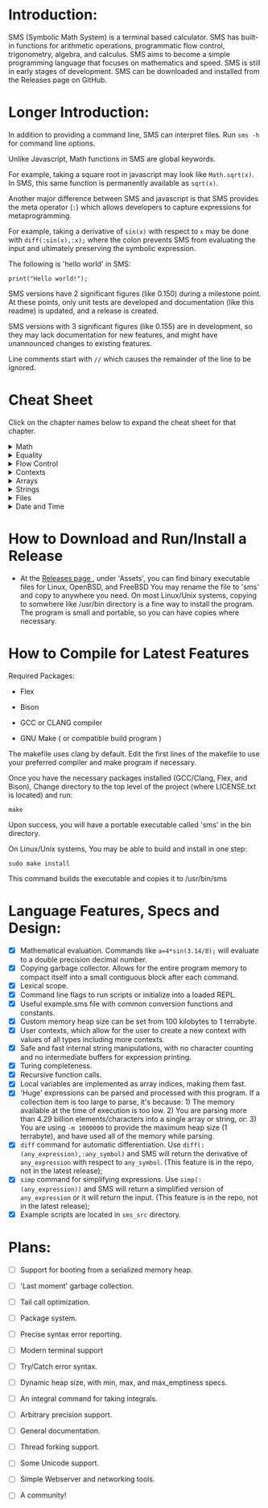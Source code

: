 # Introduction:
SMS (Symbolic Math System) is a terminal based calculator. SMS has built-in functions for arithmetic operations, programmatic flow control, trigonometry, algebra, and calculus. SMS aims to become a simple programming language that focuses on mathematics and speed. SMS is still in early stages of development. SMS can be downloaded and installed from the Releases page on GitHub. 

# Longer Introduction:

In addition to providing a command line, SMS can interpret files.
Run `sms -h` for command line options.

Unlike Javascript, Math functions in SMS are global keywords.

For example, taking a square root in javascript may look like `Math.sqrt(x)`. In SMS, this same function is permanently available as  `sqrt(x)`.

Another major difference between SMS and javascript is that SMS provides the meta operator (`:`) which allows developers to capture expressions for metaprogramming.

For example, taking a derivative of `sin(x)` with respect to `x` may be done with `diff(:sin(x),:x);` where the colon prevents SMS from evaluating the input and ultimately preserving the symbolic expression.

The following is 'hello world' in SMS:

`print("Hello world!");`

SMS versions have 2 significant figures (like 0.150) during a milestone point. At these points, only unit tests are developed and documentation (like this readme) is updated, and a release is created.

SMS versions with 3 significant figures (like 0.155) are in development, so they may lack documentation for new features, and might have unannounced changes to existing features.

Line comments start with `//` which causes the remainder of the line to be ignored.


# Cheat Sheet

Click on the chapter names below to expand the cheat sheet for that chapter.

<details>
  <summary>Math</summary>
  
    1. a + b ; // add two numbers
    
    2. +( a, b, c) ; // 2 or more numbers can be added with prefix notation
    
    3. a * b ; // mulitply two numbers
    
    4. *( a, b, ..); // multiply 2 or more numbers
    
    5. a - b ; // subtract two numbers
    
    6. -(a,b...) ; //substract remaining numbers from the first
    
    7. a / b ; //divide a by b
    
    8. /(a,b,...) //divide a by b, then divide by remaining numbers
    
    9. a ^ b; // raise a to the power of b
    
    10. sin(x); cos(x); tan(x); // trig functions
    
    11. sinh(x); cosh(x); tanh(x); // hyperbolic trig functions
    
    12. sec(x); csc(x); cot(x); // inverse trig funtions
    
    13. sech(x); csch(x); coth(x); // inverse hyperbolic trig functions
    
    14. abs(x); //return the absolute value of x
    
    15. exp(x); //Euler's number, raised to the power of x
    
    16. ln(x); //natural log of x
    
    17. sqrt(x); //square root of x

    18. random(); //generate a random number from 0 to 1
    
    19. diff(:sin(x),:x); //return the derivative of sin(x) with respect to x
   
    20. simp(:expr); // attempt to simplify the given expression
  
</details>

<details>
  <summary>Equality</summary>
  
    1. a == b // returns true if a is the same value as b, else, returns false
  
    2. a > b // returns true if a is more than b, else, returns false
    
    3. a < b // returns true if a is less than b, else ,returns false
    
    4. a >= b // returns true if a is more than or equal to b, else ,returns false
    
    5. a <= b // returns true if a is less than or equal to b, else ,returns false
    
</details>

<details>
  <summary>Flow Control</summary>
  
    1. twice = (x) => 2 * x; // make a function that doubles numbers
    
    2. quad = (x,a,b,c) => a*x^2+b*x+c; //a quadratic function in x
    
    3. ( command1 ; command2 ; ... ) // this unites multiple commands into 1 command. Does not make a new scope
        
    4. if(condition, command); // execute command if true, else return false
  
    5. if(condition, command1, command2); // if condition evaluates to true, executes command1, else executes command2
  
    6. while(condition , statement) // continually repeat statement until condition is false
  
    7. map( function, expression ) // return a new array where each element is the result of applying function to the correlating element of the given expression
  
    8. not( boolean ) // if boolean is false, returns true, otherwise, returns false
   
    9. exit(n); // quit SMS and return this integer to the OS as the command return value
    
    10. :sin(x); //capture any expression with the unary meta operator. Use parens to capture more.
    
</details>
<details>
  <summary>Contexts</summary>
  
    1. let var = value ;  // creates a new variable in the current context with the given value.
  
    2. rm var; // removes the variable from the current context.
  
    3. var = value; // searches for var in this context, then up the parent path, and if found, sets to value, else a new variable is created in the current context.
    
    4. context = { var1 = value1; var2 = value2 }; // builds a context with 2 variables and saves it under the variable 'context'
  
    5. context.var1; // retreive the value of a specific variable from the context
    
    6. parent(context); // return the parent scope of the provided context
</details>

<details>
  <summary>Arrays</summary>
  
    1. [ expr1, expr2 ] // create an array by evaluating expressions
    
    2. :[ expr1 , expr2 ] // create an array of unevaluated expressions
    
    3. array[ i ] // return the i'th  element of the array, where i=0 is the first element
    
    4. size( array ) // return the number of elements in the array
    
    5. size( expr ) // returns the number of arguments in the expression
    
</details>

<details>
  <summary>Strings</summary>
  
    1. let s = "example\nstring"; // s is now a string with a newline escape code (\n)
    
    2. str_find(s,to_find);       // returns the first location of to_find
    
    3. str_len(s);  // returns the length of string s
    
    4. str_escape(s); // converts any escape codes into their correlating character
    
    5. str_add(s1,s2); // returns a string that is the concatenation of s1 with s2 in order
    
    6. str_part(s1,start,len) // returns a part of the string, starting at index start, and with length len
    
    7. to_string(object0); // return the string representation of object0
    
    8. input(); // allow the user to enter a string of text, which becomes the return value
    
    9. print(s1); //print the string s1
    
    10. println(s1); //prnt the string s1 and go to the next line
    
    
</details>

<details>
  <summary>Files</summary>
  
    1. file_read("test.txt"); //reads test.txt , paths are relative to the working directory
    
    2. file_write(fname, content); // takes a string for the file name to write to, and a string for the content to write
    
    3. file_parse(fname); // Parses the file into a single object
    
</details>

<details>
  <summary>Date and Time</summary>
  
    1. date() // returns the date and time in the form of an array of 9 numbers, listed with their array index: 
    //0: seconds (0-60)
    //1: minutes (0-59)
    //2: hours (0-23)
    //3: Day of month (1-31)
    //4: months since January (0-11)
    //5: Years since 1900
    //6: Days since Sunday (0-6)
    //7: Days since January 1 (0-365)
    //8: Dayslights Savings flag (positive if daylight savings is in effect, 0 if not, negative if this is unknown)
  
    2. time() // returns an array with 2 values: the number of seconds since January 1, 1970, then the number of microseconds since the last whole second.
    
    3. date_str() // returns the date in a 24 character string, like: "Thu Apr  6 01:20:24 2023"
    
    4. sleep(n) // pause execution for n milliseconds.
    
</details>



# How to Download and Run/Install a Release
- At the [ Releases page ](https://github.com/reginaldford/sms/releases)  , under 'Assets', you can find binary executable files for Linux, OpenBSD, and FreeBSD You may rename the file to 'sms' and copy to anywhere you need. On most Linux/Unix systems, copying to somwhere like /usr/bin directory is a fine way to install the program. The program is small and portable, so you can have copies where necessary.


# How to Compile for Latest Features
Required Packages:

- Flex

- Bison

- GCC or CLANG compiler

- GNU Make ( or compatible build program )

The makefile uses clang by default.
Edit the first lines of the makefile to use your preferred compiler and make program if necessary.

Once you have the necessary packages installed (GCC/Clang, Flex, and Bison),
Change directory to the top level of the project (where LICENSE.txt is located) and run:

`make`

Upon success, you will have a portable executable called 'sms' in the bin directory.

On Linux/Unix systems, You may be able to build and install in one step:

`sudo make install`

This command builds the executable and copies it to /usr/bin/sms


# Language Features, Specs and Design:
- [x] Mathematical evaluation. Commands like `a=4*sin(3.14/8);` will evaluate to a double precision decimal number.
- [x] Copying garbage collector. Allows for the entire program memory to compact itself into a small contiguous block after each command.
- [x] Lexical scope.
- [x] Command line flags to run scripts or initialize into a loaded REPL.
- [x] Useful example.sms file with common conversion functions and constants.
- [x] Custom memory heap size can be set from 100 kilobytes to 1 terrabyte.
- [x] User contexts, which allow for the user to create a new context with values of all types including more contexts.
- [x] Safe and fast internal string manipulations, with no character counting and no intermediate buffers for expression printing.
- [x] Turing completeness.
- [x] Recursive function calls.
- [x] Local variables are implemented as array indices, making them fast.
- [x] 'Huge' expressions can be parsed and processed with this program. If a collection item is too large to parse, it's because: 1) The memory available at the time of execution is too low. 2) You are parsing more than 4.29 billion elements/characters into a single array or string, or: 3) You are using `-m 1000000` to provide the maximum heap size (1 terrabyte), and have used all of the memory while parsing.
- [x] `diff` command for automatic differentiation. Use `diff(:(any_expression),:any_symbol)` and SMS will return the derivative of `any_expression` with respect to `any_symbol`. (This feature is in the repo, not in the latest release);
- [x] `simp` command for simplifying expressions. Use `simp(:(any_expression))` and SMS will return a simplified version of `any_expression` or it will return the input. (This feature is in the repo, not in the latest release);
- [x] Example scripts are located in `sms_src` directory. 

# Plans:
- [ ] Support for booting from a serialized memory heap.
- [ ] 'Last moment' garbage collection.
- [ ] Tail call optimization.
- [ ] Package system.
- [ ] Precise syntax error reporting.
- [ ] Modern terminal support
- [ ] Try/Catch error syntax.
- [ ] Dynamic heap size, with min, max, and max_emptiness specs.
- [ ] An integral command for taking integrals.
- [ ] Arbitrary precision support.
- [ ] General documentation.
- [ ] Thread forking support.
- [ ] Some Unicode support.
- [ ] Simple Webserver and networking tools.
- [ ] A community!

